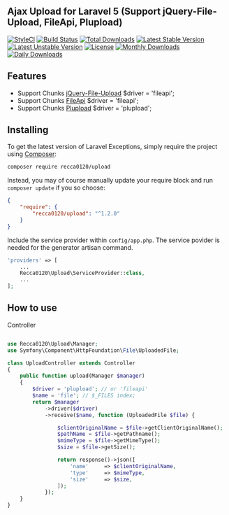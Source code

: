 ## Ajax Upload for Laravel 5 (Support jQuery-File-Upload, FileApi, Plupload)

[![StyleCI](https://styleci.io/repos/48772854/shield?style=flat)](https://styleci.io/repos/48772854)
[![Build Status](https://travis-ci.org/recca0120/laravel-upload.svg)](https://travis-ci.org/recca0120/laravel-upload)
[![Total Downloads](https://poser.pugx.org/recca0120/upload/d/total.svg)](https://packagist.org/packages/recca0120/upload)
[![Latest Stable Version](https://poser.pugx.org/recca0120/upload/v/stable.svg)](https://packagist.org/packages/recca0120/upload)
[![Latest Unstable Version](https://poser.pugx.org/recca0120/upload/v/unstable.svg)](https://packagist.org/packages/recca0120/upload)
[![License](https://poser.pugx.org/recca0120/upload/license.svg)](https://packagist.org/packages/recca0120/upload)
[![Monthly Downloads](https://poser.pugx.org/recca0120/upload/d/monthly)](https://packagist.org/packages/recca0120/upload)
[![Daily Downloads](https://poser.pugx.org/recca0120/upload/d/daily)](https://packagist.org/packages/recca0120/upload)

## Features
- Support Chunks [jQuery-File-Upload](https://github.com/blueimp/jQuery-File-Upload) $driver = 'fileapi';
- Support Chunks [FileApi](http://mailru.github.io/FileAPI/) $driver = 'fileapi';
- Support Chunks [Plupload](http://www.plupload.com/) $driver = 'plupload';

## Installing

To get the latest version of Laravel Exceptions, simply require the project using [Composer](https://getcomposer.org):

```bash
composer require recca0120/upload
```

Instead, you may of course manually update your require block and run `composer update` if you so choose:

```json
{
    "require": {
        "recca0120/upload": "^1.2.0"
    }
}
```

Include the service provider within `config/app.php`. The service povider is needed for the generator artisan command.

```php
'providers' => [
    ...
    Recca0120\Upload\ServiceProvider::class,
    ...
];
```

## How to use

Controller
```php

use Recca0120\Upload\Manager;
use Symfony\Component\HttpFoundation\File\UploadedFile;

class UploadController extends Controller
{
    public function upload(Manager $manager)
    {
        $driver = 'plupload'; // or 'fileapi'
        $name = 'file'; // $_FILES index;
        return $manager
            ->driver($driver)
            ->receive($name, function (UploadedFile $file) {

                $clientOriginalName = $file->getClientOriginalName();
                $pathName = $file->getPathname();
                $mimeType = $file->getMimeType();
                $size = $file->getSize();

                return response()->json([
                    'name'     => $clientOriginalName,
                    'type'     => $mimeType,
                    'size'     => $size,
                ]);
            });
    }
}
```
